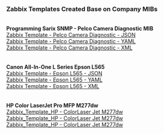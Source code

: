 ### Zabbix Templates Created Base on Company MIBs

</br>**Programming Sarix SNMP - Pelco Camera Diagnostic MIB**</br>
[Zabbix Template - Pelco Camera Diagnostic - JSON](https://app.box.com/s/gn5uh4b8q755lry92gaohkiqvjeeqrv4)</br>
[Zabbix Template - Pelco Camera Diagnostic - YAML](https://app.box.com/s/0f7itl01db6h04180jo8f74bq6ucssdv)</br>
[Zabbix Template - Pelco Camera Diagnostic - XML](https://app.box.com/s/ljquk5tvbi8jn7pta4xxxj19w1gg6qia)</br>
</br>
</br>
**Canon All-In-One L Series Epson L565**</br>
[Zabbix Template - Epson L565 - JSON](https://app.box.com/s/lt8ny9n5c8cbg5wvmn96gfhgjuq611bt)</br>
[Zabbix Template - Epson L565 - YAML](https://app.box.com/s/kizhac4p165twr9m98fc8z4z0pmbf43j)</br>
[Zabbix Template - Epson L565 - XML](https://app.box.com/s/l3vrgjk83vdl8y6zqpngnaw5puqmxkw4)</br>
</br>
</br>
**HP Color LaserJet Pro MFP M277dw**</br>
[Zabbix_Template_HP - ColorLaser Jet M277dw](https://app.box.com/s/65kia66kt13w0pqn1g8db80w30z62a4t)</br>
[Zabbix_Template_HP - ColorLaser Jet M277dw](https://app.box.com/s/3ytjcksqe74ogn83f9jyev5sdf69frpd)</br>
[Zabbix_Template_HP - ColorLaser Jet M277dw](https://app.box.com/s/3qdqa4fy65bzu64mfrlce5euux6oa2ii)</br>
</br>
</br>

